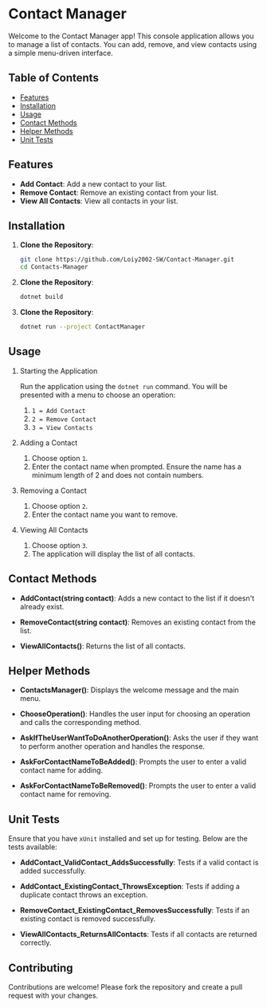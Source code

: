 # Contact Manager

Welcome to the Contact Manager app! This console application allows you to manage a list of contacts. You can add, remove, and view contacts using a simple menu-driven interface.

## Table of Contents

- [Features](#features)
- [Installation](#installation)
- [Usage](#usage)
- [Contact Methods](#contact-methods)
- [Helper Methods](#helper-methods)
- [Unit Tests](#unit-tests)

## Features

- **Add Contact**: Add a new contact to your list.
- **Remove Contact**: Remove an existing contact from your list.
- **View All Contacts**: View all contacts in your list.

## Installation

1. **Clone the Repository**:
   ```bash
   git clone https://github.com/Loiy2002-SW/Contact-Manager.git
   cd Contacts-Manager
2. **Clone the Repository**:
   ```bash
   dotnet build
3. **Clone the Repository**:
   ```bash
   dotnet run --project ContactManager

## Usage

1. Starting the Application

	Run the application using the `dotnet run` command. You will be presented with a menu to choose an operation:

	1. `1 = Add Contact`
	2. `2 = Remove Contact`
	3. `3 = View Contacts`


2. Adding a Contact

	1. Choose option `1`.
	2. Enter the contact name when prompted. Ensure the name has a minimum length of 2 and does not contain numbers.

3. Removing a Contact

	1. Choose option `2`.
	2. Enter the contact name you want to remove.

4. Viewing All Contacts

	1. Choose option `3`.
	2. The application will display the list of all contacts.

## Contact Methods

- **AddContact(string contact)**:
  Adds a new contact to the list if it doesn't already exist.

- **RemoveContact(string contact)**:
  Removes an existing contact from the list.

- **ViewAllContacts()**:
  Returns the list of all contacts.

## Helper Methods

- **ContactsManager()**:
  Displays the welcome message and the main menu.

- **ChooseOperation()**:
  Handles the user input for choosing an operation and calls the corresponding method.

- **AskIfTheUserWantToDoAnotherOperation()**:
  Asks the user if they want to perform another operation and handles the response.

- **AskForContactNameToBeAdded()**:
  Prompts the user to enter a valid contact name for adding.

- **AskForContactNameToBeRemoved()**:
  Prompts the user to enter a valid contact name for removing.

## Unit Tests

Ensure that you have `xUnit` installed and set up for testing. Below are the tests available:

- **AddContact_ValidContact_AddsSuccessfully**:
  Tests if a valid contact is added successfully.

- **AddContact_ExistingContact_ThrowsException**:
  Tests if adding a duplicate contact throws an exception.

- **RemoveContact_ExistingContact_RemovesSuccessfully**:
  Tests if an existing contact is removed successfully.

- **ViewAllContacts_ReturnsAllContacts**:
  Tests if all contacts are returned correctly.

## Contributing

Contributions are welcome! Please fork the repository and create a pull request with your changes.

